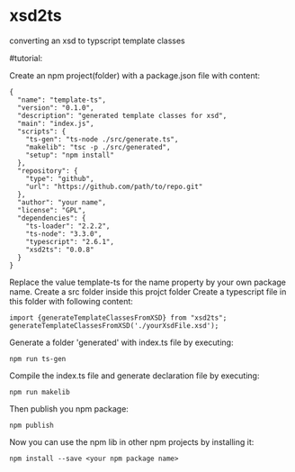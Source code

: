 # xsd2ts
converting an xsd to typscript template classes

#tutorial:

Create an npm project(folder) with a package.json file with content:
````
{
  "name": "template-ts",
  "version": "0.1.0",
  "description": "generated template classes for xsd",
  "main": "index.js",
  "scripts": {
    "ts-gen": "ts-node ./src/generate.ts",
    "makelib": "tsc -p ./src/generated",
    "setup": "npm install"
  },
  "repository": {
    "type": "github",
    "url": "https://github.com/path/to/repo.git"
  },
  "author": "your name",
  "license": "GPL",
  "dependencies": {
    "ts-loader": "2.2.2",
    "ts-node": "3.3.0",
    "typescript": "2.6.1",
    "xsd2ts": "0.0.8"
  }
}

````

Replace the value template-ts for the name property 
by your own package name. 
Create a src folder inside this projct folder
Create a typescript file in this folder with following content:

````
import {generateTemplateClassesFromXSD} from "xsd2ts";
generateTemplateClassesFromXSD('./yourXsdFile.xsd');
````
Generate a folder 'generated' with index.ts file by executing:
    
    npm run ts-gen
  
Compile the index.ts file and generate declaration file by executing:
    
    npm run makelib 
    
Then publish you npm package:
  
    npm publish

Now you can use the npm lib in other npm projects by installing it:

    npm install --save <your npm package name>